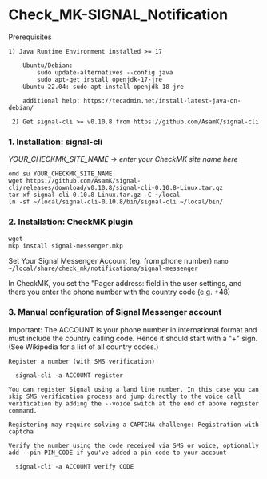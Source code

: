 # Check_MK-SIGNAL_Notification


Prerequisites

    1) Java Runtime Environment installed >= 17
   
        Ubuntu/Debian: 
            sudo update-alternatives --config java
            sudo apt-get install openjdk-17-jre
        Ubuntu 22.04: sudo apt install openjdk-18-jre
        
        additional help: https://tecadmin.net/install-latest-java-on-debian/

     2) Get signal-cli >= v0.10.8 from https://github.com/AsamK/signal-cli

### 1. Installation: signal-cli

<i>YOUR_CHECKMK_SITE_NAME -> enter your CheckMK site name here</i>

```/bin/sh
omd su YOUR_CHECKMK_SITE_NAME
wget https://github.com/AsamK/signal-cli/releases/download/v0.10.8/signal-cli-0.10.8-Linux.tar.gz
tar xf signal-cli-0.10.8-Linux.tar.gz -C ~/local
ln -sf ~/local/signal-cli-0.10.8/bin/signal-cli ~/local/bin/
```

### 2. Installation: CheckMK plugin



```/bin/sh
wget 
mkp install signal-messenger.mkp
```

Set Your Signal Messenger Account (eg. from phone number)
`nano ~/local/share/check_mk/notifications/signal-messenger`

In CheckMK, you set the "Pager address: field in the user settings, and there you enter the phone number with the country code (e.g. +48)



### 3. Manual configuration of Signal Messenger account

Important: The ACCOUNT is your phone number in international format and must include the country calling code. Hence it should start with a "+" sign. (See Wikipedia for a list of all country codes.)

    Register a number (with SMS verification)

      signal-cli -a ACCOUNT register

    You can register Signal using a land line number. In this case you can skip SMS verification process and jump directly to the voice call verification by adding the --voice switch at the end of above register command.

    Registering may require solving a CAPTCHA challenge: Registration with captcha

    Verify the number using the code received via SMS or voice, optionally add --pin PIN_CODE if you've added a pin code to your account

      signal-cli -a ACCOUNT verify CODE
